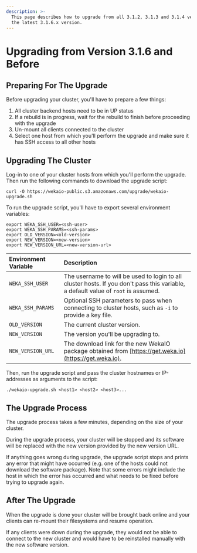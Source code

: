```yaml
---
description: >-
  This page describes how to upgrade from all 3.1.2, 3.1.3 and 3.1.4 versions to
  the latest 3.1.6.x version.
---
```


# Upgrading from Version 3.1.6 and Before

## Preparing For The Upgrade

Before upgrading your cluster, you'll have to prepare a few things:

1. All cluster backend hosts need to be in UP status
2. If a rebuild is in progress, wait for the rebuild to finish before proceeding with the upgrade
3. Un-mount all clients connected to the cluster
4. Select one host from which you'll perform the upgrade and make sure it has SSH access to all other hosts

## Upgrading The Cluster

Log-in to one of your cluster hosts from which you'll perform the upgrade. Then run the following commands to download the upgrade script:

```text
curl -O https://wekaio-public.s3.amazonaws.com/upgrade/wekaio-upgrade.sh
```

To run the upgrade script, you'll have to export several environment variables:

```text
export WEKA_SSH_USER=<ssh-user>
export WEKA_SSH_PARAMS=<ssh-params>
export OLD_VERSION=<old-version>
export NEW_VERSION=<new-version>
export NEW_VERSION_URL=<new-version-url>
```

| Environment Variable | Description |
| :--- | :--- |
| `WEKA_SSH_USER` | The username to will be used to login to all cluster hosts. If you don't pass this variable, a default value of `root` is assumed. |
| `WEKA_SSH_PARAMS` | Optional SSH parameters to pass when connecting to cluster hosts, such as `-i` to provide a key file. |
| `OLD_VERSION` | The current cluster version. |
| `NEW_VERSION` | The version you'll be upgrading to. |
| `NEW_VERSION_URL` | The download link for the new WekaIO package obtained from [https://get.weka.io](https://get.weka.io). |

Then, run the upgrade script and pass the cluster hostnames or IP-addresses as arguments to the script:

```text
./wekaio-upgrade.sh <host1> <host2> <host3>...
```

## The Upgrade Process

The upgrade process takes a few minutes, depending on the size of your cluster.

During the upgrade process, your cluster will be stopped and its software will be replaced with the new version provided by the new version URL.

If anything goes wrong during upgrade, the upgrade script stops and prints any error that might have occurred \(e.g. one of the hosts could not download the software package\). Note that some errors might include the host in which the error has occurred and what needs to be fixed before trying to upgrade again.

## After The Upgrade

When the upgrade is done your cluster will be brought back online and your clients can re-mount their filesystems and resume operation.

If any clients were down during the upgrade, they would not be able to connect to the new cluster and would have to be reinstalled manually with the new software version.

